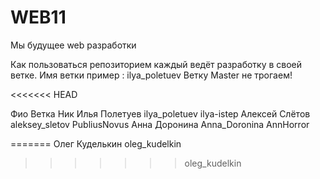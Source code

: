 # WEB11
Мы будущее web разработки


Как пользоваться репозиторием
каждый ведёт разработку в своей ветке. Имя ветки пример : ilya_poletuev
Ветку Master не трогаем!


<<<<<<< HEAD



Фио				Ветка		     Ник
Илья Полетуев   ilya_poletuev    ilya-istep
Алексей Слётов  aleksey_sletov   PubliusNovus
Анна Доронина   Anna_Doronina    AnnHorror

=======
Олег Куделькин oleg_kudelkin
>>>>>>> oleg_kudelkin
